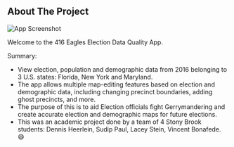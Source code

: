 <!-- ABOUT THE PROJECT -->
## About The Project

![App Screenshot](https://i.imgur.com/P5zclaw.png)

Welcome to the 416 Eagles Election Data Quality App.

Summary:
* View election, population and demographic data from 2016 belonging to 3 U.S. states: Florida, New York and Maryland.
* The app allows multiple map-editing features based on election and demographic data, including changing precinct boundaries, adding ghost precincts, and more. 
* The purpose of this is to aid Election officials fight Gerrymandering and create accurate election and demographic maps for future elections.
* This was an academic project done by a team of 4 Stony Brook students: Dennis Heerlein, Sudip Paul, Lacey Stein, Vincent Bonafede. :smile:
